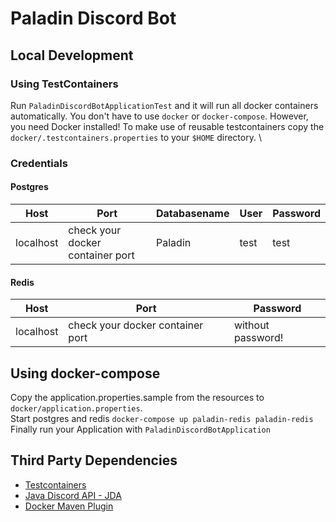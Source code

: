 # Paladin Discord Bot

## Local Development

### Using TestContainers
Run `PaladinDiscordBotApplicationTest` and it will run all docker containers automatically. You don't have to use 
`docker` or `docker-compose`. However, you need Docker installed!
To make use of reusable testcontainers copy the `docker/.testcontainers.properties` to your `$HOME` directory. \

### Credentials
#### Postgres
| Host      | Port                             | Databasename | User | Password |
|-----------|----------------------------------|--------------|------|----------|
| localhost | check your docker container port | Paladin      | test | test     |

#### Redis
| Host      | Port                             | Password          |
|-----------|----------------------------------|-------------------|
| localhost | check your docker container port | without password! |

## Using docker-compose
Copy the application.properties.sample from the resources to `docker/application.properties`. \
Start postgres and redis `docker-compose up paladin-redis paladin-redis`
Finally run your Application with `PaladinDiscordBotApplication`

## Third Party Dependencies
- [Testcontainers](https://www.testcontainers.org/)
- [Java Discord API - JDA](https://github.com/DV8FromTheWorld/JDA)
- [Docker Maven Plugin](https://github.com/fabric8io/docker-maven-plugin)